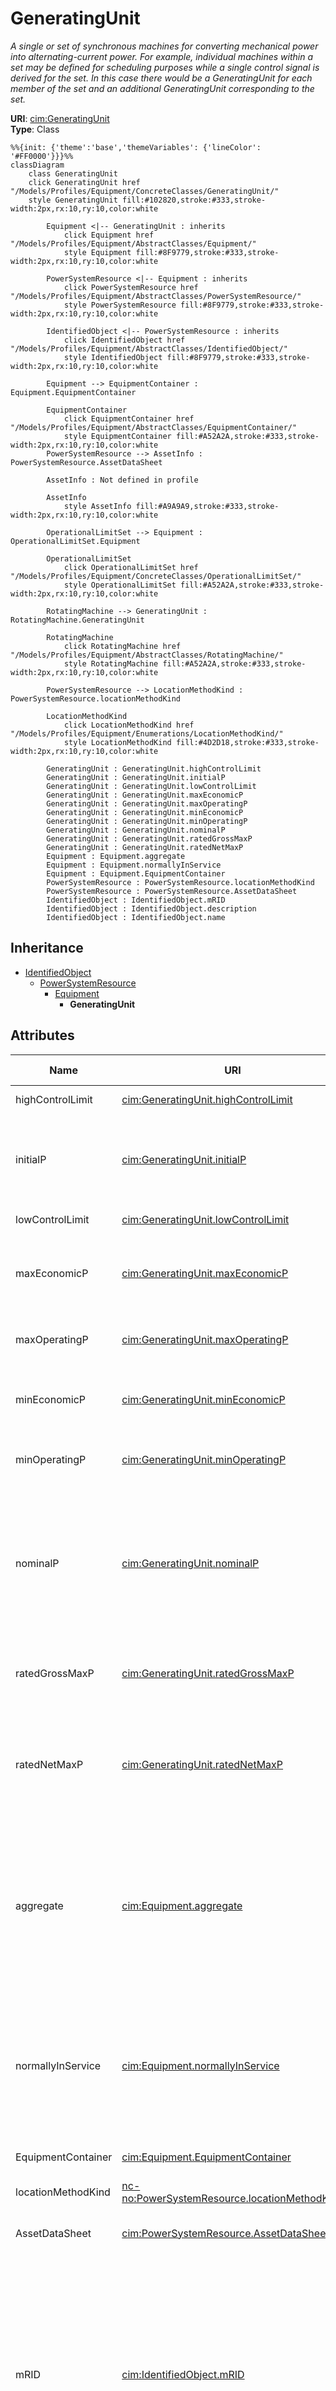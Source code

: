 # GeneratingUnit

_A single or set of synchronous machines for converting mechanical power into alternating-current power. For example, individual machines within a set may be defined for scheduling purposes while a single control signal is derived for the set. In this case there would be a GeneratingUnit for each member of the set and an additional GeneratingUnit corresponding to the set._

**URI**: [cim:GeneratingUnit](https://cim.ucaiug.io/ns#GeneratingUnit)<br />
**Type**: Class

```mermaid
%%{init: {'theme':'base','themeVariables': {'lineColor': '#FF0000'}}}%%
classDiagram
    class GeneratingUnit
    click GeneratingUnit href "/Models/Profiles/Equipment/ConcreteClasses/GeneratingUnit/"
    style GeneratingUnit fill:#102820,stroke:#333,stroke-width:2px,rx:10,ry:10,color:white
     
        Equipment <|-- GeneratingUnit : inherits
            click Equipment href "/Models/Profiles/Equipment/AbstractClasses/Equipment/"
            style Equipment fill:#8F9779,stroke:#333,stroke-width:2px,rx:10,ry:10,color:white
     
        PowerSystemResource <|-- Equipment : inherits
            click PowerSystemResource href "/Models/Profiles/Equipment/AbstractClasses/PowerSystemResource/"
            style PowerSystemResource fill:#8F9779,stroke:#333,stroke-width:2px,rx:10,ry:10,color:white
     
        IdentifiedObject <|-- PowerSystemResource : inherits
            click IdentifiedObject href "/Models/Profiles/Equipment/AbstractClasses/IdentifiedObject/"
            style IdentifiedObject fill:#8F9779,stroke:#333,stroke-width:2px,rx:10,ry:10,color:white

        Equipment --> EquipmentContainer : Equipment.EquipmentContainer

        EquipmentContainer
            click EquipmentContainer href "/Models/Profiles/Equipment/AbstractClasses/EquipmentContainer/"
            style EquipmentContainer fill:#A52A2A,stroke:#333,stroke-width:2px,rx:10,ry:10,color:white
        PowerSystemResource --> AssetInfo : PowerSystemResource.AssetDataSheet

        AssetInfo : Not defined in profile

        AssetInfo
            style AssetInfo fill:#A9A9A9,stroke:#333,stroke-width:2px,rx:10,ry:10,color:white

        OperationalLimitSet --> Equipment : OperationalLimitSet.Equipment

        OperationalLimitSet
            click OperationalLimitSet href "/Models/Profiles/Equipment/ConcreteClasses/OperationalLimitSet/"
            style OperationalLimitSet fill:#A52A2A,stroke:#333,stroke-width:2px,rx:10,ry:10,color:white

        RotatingMachine --> GeneratingUnit : RotatingMachine.GeneratingUnit

        RotatingMachine
            click RotatingMachine href "/Models/Profiles/Equipment/AbstractClasses/RotatingMachine/"
            style RotatingMachine fill:#A52A2A,stroke:#333,stroke-width:2px,rx:10,ry:10,color:white

        PowerSystemResource --> LocationMethodKind : PowerSystemResource.locationMethodKind

        LocationMethodKind
            click LocationMethodKind href "/Models/Profiles/Equipment/Enumerations/LocationMethodKind/"
            style LocationMethodKind fill:#4D2D18,stroke:#333,stroke-width:2px,rx:10,ry:10,color:white

        GeneratingUnit : GeneratingUnit.highControlLimit
        GeneratingUnit : GeneratingUnit.initialP
        GeneratingUnit : GeneratingUnit.lowControlLimit
        GeneratingUnit : GeneratingUnit.maxEconomicP
        GeneratingUnit : GeneratingUnit.maxOperatingP
        GeneratingUnit : GeneratingUnit.minEconomicP
        GeneratingUnit : GeneratingUnit.minOperatingP
        GeneratingUnit : GeneratingUnit.nominalP
        GeneratingUnit : GeneratingUnit.ratedGrossMaxP
        GeneratingUnit : GeneratingUnit.ratedNetMaxP
        Equipment : Equipment.aggregate
        Equipment : Equipment.normallyInService
        Equipment : Equipment.EquipmentContainer
        PowerSystemResource : PowerSystemResource.locationMethodKind
        PowerSystemResource : PowerSystemResource.AssetDataSheet
        IdentifiedObject : IdentifiedObject.mRID
        IdentifiedObject : IdentifiedObject.description
        IdentifiedObject : IdentifiedObject.name
```

## Inheritance
* [IdentifiedObject](/Models/Profiles/Equipment/AbstractClasses/IdentifiedObject/)
    * [PowerSystemResource](/Models/Profiles/Equipment/AbstractClasses/PowerSystemResource/)
        * [Equipment](/Models/Profiles/Equipment/AbstractClasses/Equipment/)
            * **GeneratingUnit**

## Attributes
| Name | URI | Cardinality and Range | Description | Inheritance |
| ---  | --- | --- | --- | --- |
| highControlLimit | [cim:GeneratingUnit.highControlLimit](https://cim.ucaiug.io/ns#GeneratingUnit.highControlLimit) | 0..1 ActivePower | High limit for secondary (AGC) control. | direct |
| initialP | [cim:GeneratingUnit.initialP](https://cim.ucaiug.io/ns#GeneratingUnit.initialP) | 0..1 ActivePower | Default initial active power  which is used to store a powerflow result for the initial active power for this unit in this network configuration. | direct |
| lowControlLimit | [cim:GeneratingUnit.lowControlLimit](https://cim.ucaiug.io/ns#GeneratingUnit.lowControlLimit) | 0..1 ActivePower | Low limit for secondary (AGC) control. | direct |
| maxEconomicP | [cim:GeneratingUnit.maxEconomicP](https://cim.ucaiug.io/ns#GeneratingUnit.maxEconomicP) | 0..1 ActivePower | Maximum high economic active power limit, that should not exceed the maximum operating active power limit. | direct |
| maxOperatingP | [cim:GeneratingUnit.maxOperatingP](https://cim.ucaiug.io/ns#GeneratingUnit.maxOperatingP) | 0..1 ActivePower | This is the maximum operating active power limit the dispatcher can enter for this unit. | direct |
| minEconomicP | [cim:GeneratingUnit.minEconomicP](https://cim.ucaiug.io/ns#GeneratingUnit.minEconomicP) | 0..1 ActivePower | Low economic active power limit that shall be greater than or equal to the minimum operating active power limit. | direct |
| minOperatingP | [cim:GeneratingUnit.minOperatingP](https://cim.ucaiug.io/ns#GeneratingUnit.minOperatingP) | 1..1 ActivePower | This is the minimum operating active power limit the dispatcher can enter for this unit. | direct |
| nominalP | [cim:GeneratingUnit.nominalP](https://cim.ucaiug.io/ns#GeneratingUnit.nominalP) | 0..1 ActivePower | The nominal power of the generating unit.  Used to give precise meaning to percentage based attributes such as the governor speed change droop (governorSCD attribute).The attribute shall be a positive value equal to or less than RotatingMachine.ratedS. | direct |
| ratedGrossMaxP | [cim:GeneratingUnit.ratedGrossMaxP](https://cim.ucaiug.io/ns#GeneratingUnit.ratedGrossMaxP) | 0..1 ActivePower | The unit's gross rated maximum capacity (book value).The attribute shall be a positive value. | direct |
| ratedNetMaxP | [cim:GeneratingUnit.ratedNetMaxP](https://cim.ucaiug.io/ns#GeneratingUnit.ratedNetMaxP) | 0..1 ActivePower | The net rated maximum capacity determined by subtracting the auxiliary power used to operate the internal plant machinery from the rated gross maximum capacity.The attribute shall be a positive value. | direct |
| aggregate | [cim:Equipment.aggregate](https://cim.ucaiug.io/ns#Equipment.aggregate) | 0..1 boolean | The aggregate attribute is used to indicate that the object is an aggregate of other objects. The aggregate attribute is used to indicate that the object is an aggregate of other objects. The aggregate attribute is used to indicate that the object is an aggregate of other objects. | Equipment |
| normallyInService | [cim:Equipment.normallyInService](https://cim.ucaiug.io/ns#Equipment.normallyInService) | 0..1 boolean | The normallyInService attribute is used to indicate that the object is normally in service. The normallyInService attribute is used to indicate that the object is normally in service. The normallyInService attribute is used to indicate that the object is normally in service. | Equipment |
| EquipmentContainer | [cim:Equipment.EquipmentContainer](https://cim.ucaiug.io/ns#Equipment.EquipmentContainer) | 0..1 EquipmentContainer | Container of this equipment. | Equipment |
| locationMethodKind | [nc-no:PowerSystemResource.locationMethodKind](http://cim4.eu/ns/nc-no#PowerSystemResource.locationMethodKind) | 0..1 LocationMethodKind | Possible methods to derive geographical location. | PowerSystemResource |
| AssetDataSheet | [cim:PowerSystemResource.AssetDataSheet](https://cim.ucaiug.io/ns#PowerSystemResource.AssetDataSheet) | 0..1 AssetInfo | Datasheet information for this power system resource. | PowerSystemResource |
| mRID | [cim:IdentifiedObject.mRID](https://cim.ucaiug.io/ns#IdentifiedObject.mRID) | 0..1 string | Master resource identifier issued by a model authority. The mRID is unique within an exchange context. Global uniqueness is easily achieved by using a UUID, as specified in RFC 4122, for the mRID. The use of UUID is strongly recommended.For CIMXML data files in RDF syntax conforming to IEC 61970-552, the mRID is mapped to rdf:ID or rdf:about attributes that identify CIM object elements. | IdentifiedObject |
| description | [cim:IdentifiedObject.description](https://cim.ucaiug.io/ns#IdentifiedObject.description) | 0..1 string | The description is a free human readable text describing or naming the object. It may be non unique and may not correlate to a naming hierarchy. | IdentifiedObject |
| name | [cim:IdentifiedObject.name](https://cim.ucaiug.io/ns#IdentifiedObject.name) | 0..1 string | The name is any free human readable and possibly non unique text naming the object. | IdentifiedObject |

### Schema Source
* from schema: [https://ap-no.cim4.eu/Equipment/1.0](https://ap-no.cim4.eu/Equipment/1.0)
